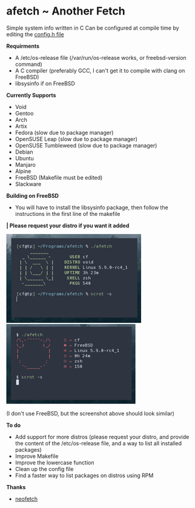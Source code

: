 # afetch ~ Another Fetch
Simple system info written in C
Can be configured at compile time by editing the [config.h file](config.h) 

**Requirments**
*  A /etc/os-release file (/var/run/os-release works, or freebsd-version command)
*  A C compiler (preferably GCC, I can't get it to compile with clang on FreeBSD)
*  libsysinfo if on FreeBSD

**Currently Supports**
*  Void
*  Gentoo
*  Arch
*  Artix
*  Fedora (slow due to package manager)
*  OpenSUSE Leap (slow due to package manager)
*  OpenSUSE Tumbleweed (slow due to package manager)
*  Debian
*  Ubuntu
*  Manjaro
*  Alpine
*  FreeBSD (Makefile must be edited)
*  Slackware

**Building on FreeBSD**
*  You will have to install the libsysinfo package, then follow the instructions in the first line of the makefile


**| Please request your distro if you want it added**


![Screenshot on Void](screenshot1.png)
![screenshot on FreeBSD](screenshot2.png)

(I don't use FreeBSD, but the screenshot above should look similar)


**To do**
*  Add support for more distros (please request your distro, and provide the content of the /etc/os-release file, and a way to list all installed packages)
*  Improve Makefile
*  Improve the lowercase function
*  Clean up the config file
*  Find a faster way to list packages on distros using RPM

**Thanks**
*  [neofetch](https://github.com/dylanaraps/neofetch)

